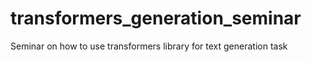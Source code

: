 # transformers_generation_seminar
Seminar on how to use transformers library for text generation task
